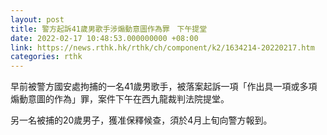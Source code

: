 ```yaml
---
layout: post
title: 警方起訴41歲男歌手涉煽動意圖作為罪　下午提堂
date: 2022-02-17 10:48:53.000000000 +08:00
link: https://news.rthk.hk/rthk/ch/component/k2/1634214-20220217.htm
categories: rthk
---
```


早前被警方國安處拘捕的一名41歲男歌手，被落案起訴一項「作出具一項或多項煽動意圖的作為」罪，案件下午在西九龍裁判法院提堂。

另一名被捕的20歲男子，獲准保釋候查，須於4月上旬向警方報到。
